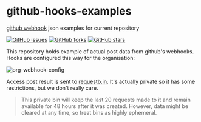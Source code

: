 # github-hooks-examples
[github webhook](https://developer.github.com/webhooks/) json examples for current repository

[![GitHub issues](https://img.shields.io/github/issues/webhook-testing/github-hooks-examples.svg)](https://github.com/webhook-testing/github-hooks-examples/issues)
[![GitHub forks](https://img.shields.io/github/forks/webhook-testing/github-hooks-examples.svg)](https://github.com/webhook-testing/github-hooks-examples/network)
[![GitHub stars](https://img.shields.io/github/stars/webhook-testing/github-hooks-examples.svg)](https://github.com/webhook-testing/github-hooks-examples/stargazers)

This repository holds example of actual post data from github's webhooks. Hooks are configured this way for the organisation:

![org-webhook-config](https://raw.github.com/webhook-testing/github-hooks-examples/master/org-webhook-config.png)

Access post result is sent to [requestb.in](http://requestb.in/1fcb5691?inspect). It's actually private so it has some restrictions, but we don't really care.

> This private bin will keep the last 20 requests made to it and remain available for 48 hours after it was created. However, data might be cleared at any time, so treat bins as highly ephemeral.
